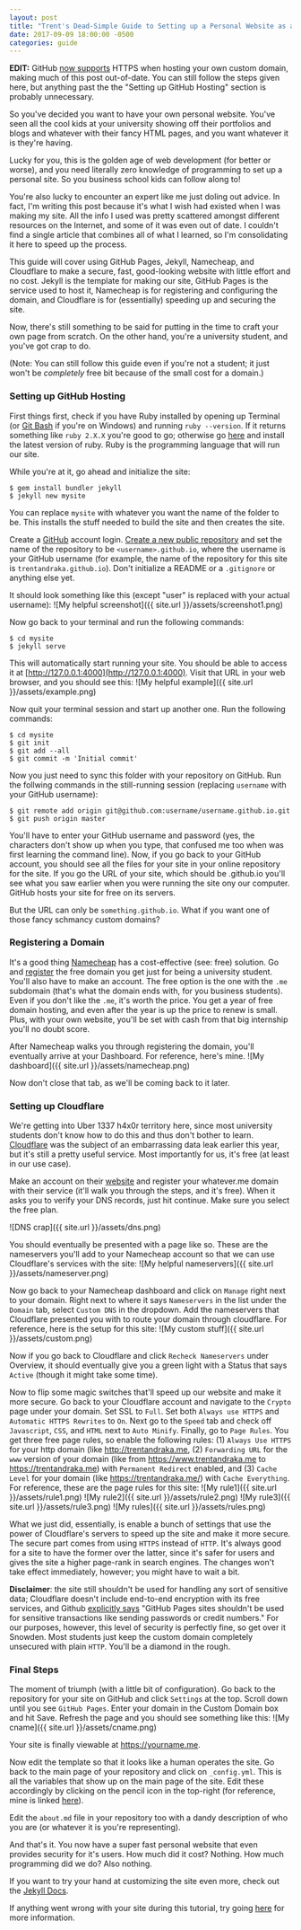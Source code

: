 ```yaml
---
layout: post
title: "Trent's Dead-Simple Guide to Setting up a Personal Website as a Cheap College Student"
date: 2017-09-09 18:00:00 -0500
categories: guide
---
```


**EDIT:** GitHub [now supports](https://blog.github.com/2018-05-01-github-pages-custom-domains-https/) HTTPS when hosting your own custom domain, making much of this post out-of-date. You can still follow the steps given here, but anything past the the "Setting up GitHub Hosting" section is probably unnecessary.

So you've decided you want to have your own personal website. You've seen all the cool kids at your university showing off their portfolios and blogs and whatever with their fancy HTML pages, and you want whatever it is they're having.

Lucky for you, this is the golden age of web development (for better or worse), and you need literally zero knowledge of programming to set up a personal site. So you business school kids can follow along to!

You're also lucky to encounter an expert like me just doling out advice. In fact, I'm writing this post because it's what I wish had existed when I was making my site. All the info I used was pretty scattered amongst different resources on the Internet, and some of it was even out of date. I couldn't find a single article that combines all of what I learned, so I'm consolidating it here to speed up the process.

This guide will cover using GitHub Pages, Jekyll, Namecheap, and Cloudflare to make a secure, fast, good-looking website with little effort and no cost. Jekyll is the template for making our site, GitHub Pages is the service used to host it, Namecheap is for registering and configuring the domain, and Cloudflare is for (essentially) speeding up and securing the site.

Now, there's still something to be said for putting in the time to craft your own page from scratch. On the other hand, you're a university student, and you've got crap to do.

(Note: You can still follow this guide even if you're not a student; it just won't be *completely* free bit because of the small cost for a domain.)

### Setting up GitHub Hosting

First things first, check if you have Ruby installed by opening up Terminal (or [Git Bash](https://git-scm.com/downloads) if you're on Windows) and running `ruby --version`. If it returns something like `ruby 2.X.X` you're good to go; otherwise go [here](https://www.ruby-lang.org/en/downloads/) and install the latest version of ruby. Ruby is the programming language that will run our site.

While you're at it, go ahead and initialize the site:

```shell
$ gem install bundler jekyll
$ jekyll new mysite
```
You can replace `mysite` with whatever you want the name of the folder to be. This installs the stuff needed to build the site and then creates the site.

Create a [GitHub](https://github.com/) account login. [Create a new public repository](https://help.github.com/articles/creating-a-new-repository/) and set the name of the repository to be `<username>.github.io`, where the username is your GitHub username (for example, the name of the repository for this site is `trentandraka.github.io`). Don't initialize a README or a `.gitignore` or anything else yet.

It should look something like this (except "user" is replaced with your actual username):
![My helpful screenshot]({{ site.url }}/assets/screenshot1.png)

Now go back to your terminal and run the following commands:

```shell
$ cd mysite
$ jekyll serve
```

This will automatically start running your site. You should be able to access it at [http://127.0.0.1:4000](http://127.0.0.1:4000). Visit that URL in your web browser, and you should see this:
![My helpful example]({{ site.url }}/assets/example.png)

Now quit your terminal session and start up another one. Run the following commands:

```shell
$ cd mysite
$ git init
$ git add --all
$ git commit -m 'Initial commit'
```

Now you just need to sync this folder with your repository on GitHub. Run the follwing commands in the still-running session (replacing `username` with your GitHub username):

```shell
$ git remote add origin git@github.com:username/username.github.io.git
$ git push origin master
```

You'll have to enter your GitHub username and password (yes, the characters don't show up when you type, that confused me too when was first learning the command line). Now, if you go back to your GitHub account, you should see all the files for your site in your online repository for the site. If you go the URL of your site, which should be <username>.github.io you'll see what you saw earlier when you were running the site ony our computer. GitHub hosts your site for free on its servers.

But the URL can only be `something.github.io`. What if you want one of those fancy schmancy custom domains?

### Registering a Domain

It's a good thing [Namecheap](https://www.namecheap.com/) has a cost-effective (see: free) solution. Go and [register](https://nc.me/) the free domain you get just for being a university student. You'll also have to make an account. The free option is the one with the `.me` subdomain (that's what the domain ends with, for you business students). Even if you don't like the `.me`, it's worth the price. You get a year of free domain hosting, and even after the year is up the price to renew is small. Plus, with your own website, you'll be set with cash from that big internship you'll no doubt score.

After Namecheap walks you through registering the domain, you'll eventually arrive at your Dashboard. For reference, here's mine.
![My dashboard]({{ site.url }}/assets/namecheap.png)

Now don't close that tab, as we'll be coming back to it later.

### Setting up Cloudflare

We're getting into Uber 1337 h4x0r territory here, since most university students don't know how to do this and thus don't bother to learn. [Cloudflare](https://www.cloudflare.com/) was the subject of an embarrassing data leak earlier this year, but it's still a pretty useful service. Most importantly for us, it's free (at least in our use case).

Make an account on their [website](https://www.cloudflare.com/) and register your whatever.me domain with their service (it'll walk you through the steps, and it's free). When it asks you to verify your DNS records, just hit continue. Make sure you select the free plan.

![DNS crap]({{ site.url }}/assets/dns.png)

You should eventually be presented with a page like so. These are the nameservers you'll add to your Namecheap account so that we can use Cloudflare's services with the site:
![My helpful nameservers]({{ site.url }}/assets/nameserver.png)

Now go back to your Namecheap dashboard and click on `Manage` right next to your domain. Right next to where it says `Nameservers` in the list under the `Domain` tab, select `Custom DNS` in the dropdown. Add the nameservers that Cloudflare presented you with to route your domain through cloudflare. For reference, here is the setup for this site:
![My custom stuff]({{ site.url }}/assets/custom.png)

Now if you go back to Cloudflare and click `Recheck Nameservers` under Overview, it should eventually give you a green light with a Status that says `Active` (though it might take some time).

Now to flip some magic switches that'll speed up our website and make it more secure. Go back to your Cloudflare account and navigate to the `Crypto` page under your domain. Set SSL to `Full`. Set both `Always use HTTPS` and `Automatic HTTPS Rewrites` to `On`. Next go to the `Speed` tab and check off `Javascript`, `CSS`, and `HTML` next to `Auto Minify`. Finally, go to `Page Rules`. You get three free page rules, so enable the following rules: (1) `Always Use HTTPS` for your http domain (like http://trentandraka.me, (2) `Forwarding URL` for the `www` version of your domain (like from https://www.trentandraka.me to https://trentandraka.me) with `Permanent Redirect` enabled, and (3) `Cache Level` for your domain (like https://trentandraka.me/) with `Cache Everything`. For reference, these are the page rules for this site:
![My rule1]({{ site.url }}/assets/rule1.png)
![My rule2]({{ site.url }}/assets/rule2.png)
![My rule3]({{ site.url }}/assets/rule3.png)
![My rules]({{ site.url }}/assets/rules.png)

What we just did, essentially, is enable a bunch of settings that use the power of Cloudflare's servers to speed up the site and make it more secure. The secure part comes from using `HTTPS` instead of `HTTP`. It's always good for a site to have the former over the latter, since it's safer for users and gives the site a higher page-rank in search engines. The changes won't take effect immediately, however; you might have to wait a bit.

**Disclaimer**: the site still shouldn't be used for handling any sort of sensitive data; Cloudflare doesn't include end-to-end encryption with its free services, and Github [explicitly says](https://help.github.com/articles/what-is-github-pages/) "GitHub Pages sites shouldn't be used for sensitive transactions like sending passwords or credit numbers." For our purposes, however, this level of security is perfectly fine, so get over it Snowden. Most students just keep the custom domain completely unsecured with plain `HTTP`. You'll be a diamond in the rough.

### Final Steps

The moment of triumph (with a little bit of configuration). Go back to the repository for your site on GitHub and click `Settings` at the top. Scroll down until you see `GitHub Pages`. Enter your domain in the Custom Domain box and hit Save. Refresh the page and you should see something like this:
![My cname]({{ site.url }}/assets/cname.png)

Your site is finally viewable at https://yourname.me.

Now edit the template so that it looks like a human operates the site. Go back to the main page of your repository and click on `_config.yml`. This is all the variables that show up on the main page of the site. Edit these accordingly by clicking on the pencil icon in the top-right (for reference, mine is linked [here](https://github.com/trentandraka/trentandraka.github.io/blob/master/_config.yml)).

Edit the `about.md` file in your repository too with a dandy description of who you are (or whatever it is you're representing).

And that's it. You now have a super fast personal website that even provides security for it's users. How much did it cost? Nothing. How much programming did we do? Also nothing.

If you want to try your hand at customizing the site even more, check out the [Jekyll Docs](https://jekyllrb.com/docs/home/).

If anything went wrong with your site during this tutorial, try going [here](https://www.youtube.com/watch?v=VjGSMUep6_4) for more information.
